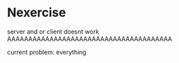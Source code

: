 # Nexercise
server and or client doesnt work
AAAAAAAAAAAAAAAAAAAAAAAAAAAAAAAAAAAAAAA

current problem: everything
